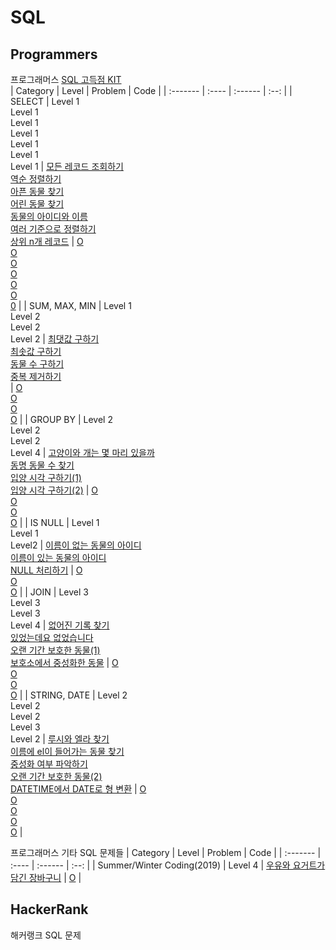 # SQL

## Programmers
프로그래머스 [SQL 고득점 KIT](https://programmers.co.kr/learn/challenges?tab=sql_practice_kit) <br>
| Category | Level | Problem | Code | 
| :------- | :---- | :------ | :--: |
| SELECT | Level 1<br>Level 1<br>Level 1<br>Level 1<br>Level 1<br>Level 1<br>Level 1 | [모든 레코드 조회하기](https://programmers.co.kr/learn/courses/30/lessons/59034)<br>[역순 정렬하기](https://programmers.co.kr/learn/courses/30/lessons/59035)<br>[아픈 동물 찾기](https://programmers.co.kr/learn/courses/30/lessons/59036)<br>[어린 동물 찾기](https://programmers.co.kr/learn/courses/30/lessons/59037)<br>[동물의 아이디와 이름](https://programmers.co.kr/learn/courses/30/lessons/59403)<br>[여러 기준으로 정렬하기](https://programmers.co.kr/learn/courses/30/lessons/59404)<br>[상위 n개 레코드](https://programmers.co.kr/learn/courses/30/lessons/59405) | [O](https://github.com/Taehee-K/Algorithm/blob/main/SQL/Programmers/SELECT/Lv1_%EB%AA%A8%EB%93%A0%20%EB%A0%88%EC%BD%94%EB%93%9C%20%EC%A1%B0%ED%9A%8C%ED%95%98%EA%B8%B0.sql)<br>[O](https://github.com/Taehee-K/Algorithm/blob/main/SQL/Programmers/SELECT/Lv1_%EC%97%AD%EC%88%9C%20%EC%A0%95%EB%A0%AC%ED%95%98%EA%B8%B0.sql)<br>[O](https://github.com/Taehee-K/Algorithm/blob/main/SQL/Programmers/SELECT/Lv1_%EC%95%84%ED%94%88%20%EB%8F%99%EB%AC%BC%20%EC%B0%BE%EA%B8%B0.sql)<br>[O](https://github.com/Taehee-K/Algorithm/blob/main/SQL/Programmers/SELECT/Lv1_%EC%96%B4%EB%A6%B0%20%EB%8F%99%EB%AC%BC%20%EC%B0%BE%EA%B8%B0.sql)<br>[O](https://github.com/Taehee-K/Algorithm/blob/main/SQL/Programmers/SELECT/Lv1_%EB%8F%99%EB%AC%BC%EC%9D%98%20%EC%95%84%EC%9D%B4%EB%94%94%EC%99%80%20%EC%9D%B4%EB%A6%84.sql)<br>[O](https://github.com/Taehee-K/Algorithm/blob/main/SQL/Programmers/SELECT/Lv1_%EC%97%AC%EB%9F%AC%20%EA%B8%B0%EC%A4%80%EC%9C%BC%EB%A1%9C%20%EC%A0%95%EB%A0%AC%ED%95%98%EA%B8%B0.sql)<br>[0](https://github.com/Taehee-K/Algorithm/blob/main/SQL/Programmers/SELECT/Lv1_%EC%83%81%EC%9C%84%20n%EA%B0%9C%20%EB%A0%88%EC%BD%94%EB%93%9C.sql) |
| SUM, MAX, MIN | Level 1<br>Level 2<br>Level 2<br>Level 2 | [최댓값 구하기](https://programmers.co.kr/learn/courses/30/lessons/59415)<br>[최솟값 구하기](https://programmers.co.kr/learn/courses/30/lessons/59038)<br>[동물 수 구하기](https://programmers.co.kr/learn/courses/30/lessons/59406)<br>[중복 제거하기](https://programmers.co.kr/learn/courses/30/lessons/59408)<br> | [O](https://github.com/Taehee-K/Algorithm/blob/main/SQL/Programmers/SUM%2C%20MAX%2C%20MIN/Lv1_%EC%B5%9C%EB%8C%93%EA%B0%92%20%EA%B5%AC%ED%95%98%EA%B8%B0.sql)<br>[O](https://github.com/Taehee-K/Algorithm/blob/main/SQL/Programmers/SUM%2C%20MAX%2C%20MIN/Lv2_%EC%B5%9C%EC%86%9F%EA%B0%92%20%EA%B5%AC%ED%95%98%EA%B8%B0.sql)<br>[O](https://github.com/Taehee-K/Algorithm/blob/main/SQL/Programmers/SUM%2C%20MAX%2C%20MIN/Lv2_%EB%8F%99%EB%AC%BC%20%EC%88%98%20%EA%B5%AC%ED%95%98%EA%B8%B0.sql)<br>[O](https://github.com/Taehee-K/Algorithm/blob/main/SQL/Programmers/SUM%2C%20MAX%2C%20MIN/Lv2_%EC%A4%91%EB%B3%B5%20%EC%A0%9C%EA%B1%B0%ED%95%98%EA%B8%B0.sql) |
| GROUP BY | Level 2<br>Level 2<br>Level 2<br>Level 4 | [고양이와 개는 몇 마리 있을까](https://programmers.co.kr/learn/courses/30/lessons/59040)<br>[동명 동물 수 찾기](https://programmers.co.kr/learn/courses/30/lessons/59041)<br>[입양 시각 구하기(1)](https://programmers.co.kr/learn/courses/30/lessons/59412)<br>[입양 시각 구하기(2)](https://programmers.co.kr/learn/courses/30/lessons/59413) | [O](https://github.com/Taehee-K/Algorithm/blob/main/SQL/Programmers/GROUP%20BY/Lv2_%EA%B3%A0%EC%96%91%EC%9D%B4%EC%99%80%20%EA%B0%9C%EB%8A%94%20%EB%AA%87%20%EB%A7%88%EB%A6%AC%20%EC%9E%88%EC%9D%84%EA%B9%8C.sql)<br>[O](https://github.com/Taehee-K/Algorithm/blob/main/SQL/Programmers/GROUP%20BY/Lv2_%EB%8F%99%EB%AA%85%20%EB%8F%99%EB%AC%BC%20%EC%88%98%20%EC%B0%BE%EA%B8%B0.sql)<br>[O](https://github.com/Taehee-K/Algorithm/blob/main/SQL/Programmers/GROUP%20BY/Lv2_%EC%9E%85%EC%96%91%20%EC%8B%9C%EA%B0%81%20%EA%B5%AC%ED%95%98%EA%B8%B0(1).sql)<br>[O](https://github.com/Taehee-K/Algorithm/blob/main/SQL/Programmers/GROUP%20BY/Lv4_%EC%9E%85%EC%96%91%20%EC%8B%9C%EA%B0%81%20%EA%B5%AC%ED%95%98%EA%B8%B0(2).sql) |
| IS NULL | Level 1<br>Level 1<br>Level2 | [이름이 없는 동물의 아이디]()<br>[이름이 있는 동물의 아이디]()<br>[NULL 처리하기]() | [O](https://github.com/Taehee-K/Algorithm/blob/main/SQL/Programmers/IS%20NULL/Lv1_%EC%9D%B4%EB%A6%84%EC%9D%B4%20%EC%97%86%EB%8A%94%20%EB%8F%99%EB%AC%BC%EC%9D%98%20%EC%95%84%EC%9D%B4%EB%94%94.sql)<br>[O](https://github.com/Taehee-K/Algorithm/blob/main/SQL/Programmers/IS%20NULL/Lv1_%EC%9D%B4%EB%A6%84%EC%9D%B4%20%EC%9E%88%EB%8A%94%20%EB%8F%99%EB%AC%BC%EC%9D%98%20%EC%95%84%EC%9D%B4%EB%94%94.sql)<br>[O](https://github.com/Taehee-K/Algorithm/blob/main/SQL/Programmers/IS%20NULL/Lv2_NULL%20%EC%B2%98%EB%A6%AC%ED%95%98%EA%B8%B0.sql) |
| JOIN | Level 3<br>Level 3<br>Level 3<br>Level 4 | [없어진 기록 찾기](https://programmers.co.kr/learn/courses/30/lessons/59042)<br>[있었는데요 없었습니다](https://programmers.co.kr/learn/courses/30/lessons/59043)<br>[오랜 기간 보호한 동물(1)](https://programmers.co.kr/learn/courses/30/lessons/59044)<br>[보호소에서 중성화한 동물](https://programmers.co.kr/learn/courses/30/lessons/59045) | [O](https://github.com/Taehee-K/Algorithm/blob/main/SQL/Programmers/JOIN/Lv3_%EC%97%86%EC%96%B4%EC%A7%84%20%EA%B8%B0%EB%A1%9D%20%EC%B0%BE%EA%B8%B0.sql)<br>[O](https://github.com/Taehee-K/Algorithm/blob/main/SQL/Programmers/JOIN/Lv3_%EC%9E%88%EC%97%88%EB%8A%94%EB%8D%B0%EC%9A%94%20%EC%97%86%EC%97%88%EC%8A%B5%EB%8B%88%EB%8B%A4.sql)<br>[O](https://github.com/Taehee-K/Algorithm/blob/main/SQL/Programmers/JOIN/Lv3_%EC%98%A4%EB%9E%9C%20%EA%B8%B0%EA%B0%84%20%EB%B3%B4%ED%98%B8%ED%95%9C%20%EB%8F%99%EB%AC%BC(1).sql)<br>[O](https://github.com/Taehee-K/Algorithm/blob/main/SQL/Programmers/JOIN/Lv4_%EB%B3%B4%ED%98%B8%EC%86%8C%EC%97%90%EC%84%9C%20%EC%A4%91%EC%84%B1%ED%99%94%ED%95%9C%20%EB%8F%99%EB%AC%BC.sql) |
| STRING, DATE | Level 2<br>Level 2<br>Level 2<br>Level 3<br>Level 2 | [루시와 엘라 찾기](https://programmers.co.kr/learn/courses/30/lessons/59046)<br>[이름에 el이 들어가는 동물 찾기](https://programmers.co.kr/learn/courses/30/lessons/59047)<br>[중성화 여부 파악하기](https://programmers.co.kr/learn/courses/30/lessons/59409)<br>[오랜 기간 보호한 동물(2)](https://programmers.co.kr/learn/courses/30/lessons/59411)<br>[DATETIME에서 DATE로 형 변환](https://programmers.co.kr/learn/courses/30/lessons/59414) | [O](https://github.com/Taehee-K/Algorithm/blob/main/SQL/Programmers/STRING%2C%20DATE/Lv2_%EB%A3%A8%EC%8B%9C%EC%99%80%20%EC%97%98%EB%9D%BC%20%EC%B0%BE%EA%B8%B0.sql)<br>[O](https://github.com/Taehee-K/Algorithm/blob/main/SQL/Programmers/STRING%2C%20DATE/Lv2_%EC%9D%B4%EB%A6%84%EC%97%90%20el%EC%9D%B4%20%EB%93%A4%EC%96%B4%EA%B0%80%EB%8A%94%20%EB%8F%99%EB%AC%BC%20%EC%B0%BE%EA%B8%B0.sql)<br>[O](https://github.com/Taehee-K/Algorithm/blob/main/SQL/Programmers/STRING%2C%20DATE/Lv2_%EC%A4%91%EC%84%B1%ED%99%94%20%EC%97%AC%EB%B6%80%20%ED%8C%8C%EC%95%85%ED%95%98%EA%B8%B0.sql)<br>[O](https://github.com/Taehee-K/Algorithm/blob/main/SQL/Programmers/STRING%2C%20DATE/Lv3_%EC%98%A4%EB%9E%9C%20%EA%B8%B0%EA%B0%84%20%EB%B3%B4%ED%98%B8%ED%95%9C%20%EB%8F%99%EB%AC%BC(2).sql)<br>[O](https://github.com/Taehee-K/Algorithm/blob/main/SQL/Programmers/STRING%2C%20DATE/Lv2_DATETIME%EC%97%90%EC%84%9C%20DATE%EB%A1%9C%20%ED%98%95%20%EB%B3%80%ED%99%98.sql) |

프로그래머스 기타 SQL 문제들
| Category | Level | Problem | Code | 
| :------- | :---- | :------ | :--: |
| Summer/Winter Coding(2019) | Level 4 | [우유와 요거트가 담긴 장바구니](https://programmers.co.kr/learn/courses/30/lessons/62284) | [O](https://github.com/Taehee-K/Algorithm/blob/main/SQL/Programmers/Lv4_%EC%9A%B0%EC%9C%A0%EC%99%80%20%EC%9A%94%EA%B1%B0%ED%8A%B8%EA%B0%80%20%EB%8B%B4%EA%B8%B4%20%EC%9E%A5%EB%B0%94%EA%B5%AC%EB%8B%88.sql) |


## HackerRank
해커랭크 SQL 문제 